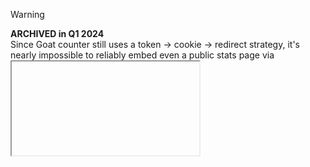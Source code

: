 > [!WARNING]
> **ARCHIVED in Q1 2024**  
> Since Goat counter still uses a token → cookie → redirect strategy, it's nearly impossible to reliably
> embed even a public stats page via <iframe>. This plugin is thus archived.

# Kirby Goat Counter
Simple plugin providing goat counter iframe panel view to kirby panel and a simple frontend snippet.

## Instalation
`composer require adamkiss/kirby-goat-counter`
or download from releases

## How to use
1. Set the "dashboard viewawble by" to "Logged in users or with secret token"
2. Set `adamkiss.goat-counter.site-name` to your goat counter site name (`[site-name].goatcounter.com`)
3. Set `adamkiss.goat-counter.token` to the token for the dashboard availability

config.php example
```php
'adamkiss.goat-counter' => [
	'site-name' => 'my-site', // my-site.goatcounter.com
	'token' => '3b43e4q4g465z2y4j6n313i6v5l6r703o3n144d' // token you can get at https://[site-name].goatcounter.com/settings/main
];
```

Frontend snippet to be placed in your HTML. Automatically disabled in the debug mode.

```php
<?php snippet('goat-counter'); ?>
```

## FAQ: It doesn't work, the panel shows "You need to log in" screen

This is the result of how Goat Counter uses the access token. It creates a cookie and then refreshes the UI. The result is, that if you have **cross-site tracking prevention** enabled, the [site].goatcounter.com will not see the "access-token" cookie and won't show the analytics. Create an exception for your domain to see the analytics.

## License

MIT

## Thanks

This plugin wouldn't happen without:
- [Betten Deisler](https://betten-deisler.de) - for sponsoring the development of the Goat Counter plugin
- [Florian Karsten](https://floriankarsten.com/programming) - for the original code for the embeddable analytics in Kirby
- [@garethworld](https://github.com/garethworld) - for the sponsorship of the original code for the embeddable analytics in Kirby
